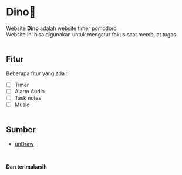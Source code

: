 # Dino:sauropod:
Website **Dino** adalah website timer pomodoro  
Website ini bisa digunakan untuk mengatur fokus saat membuat tugas<br><br>
## Fitur
Beberapa fitur yang ada :
- [ ] Timer
- [ ] Alarm Audio
- [ ] Task notes
- [ ] Music
<br><br>
## Sumber
- [unDraw](https://undraw.co)  

<br>

**Dan terimakasih**
